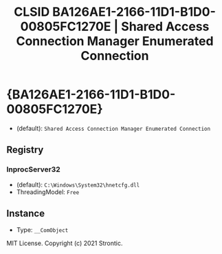 ﻿---
title: "CLSID BA126AE1-2166-11D1-B1D0-00805FC1270E | Shared Access Connection Manager Enumerated Connection"
excerpt: What is COM-Object CLSID BA126AE1-2166-11D1-B1D0-00805FC1270E?
---

# {BA126AE1-2166-11D1-B1D0-00805FC1270E}

* (default): `Shared Access Connection Manager Enumerated Connection`

## Registry


### InprocServer32

* (default): `C:\Windows\System32\hnetcfg.dll`
* ThreadingModel: `Free`

## Instance

* Type: `__ComObject`

MIT License. Copyright (c) 2021 Strontic.



